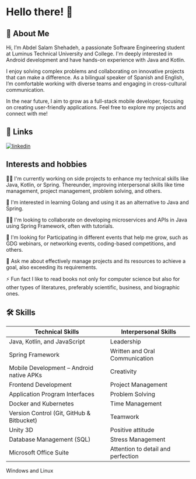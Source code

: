
# Hello there! 👋


## 🚀 About Me
Hi, I’m Abdel Salam Shehadeh, a passionate Software Engineering student at Luminus Technical University and College. I'm deeply interested in Android development and have hands-on experience with Java and Kotlin. 

I enjoy solving complex problems and collaborating on innovative projects that can make a difference. As a bilingual speaker of Spanish and English, I’m comfortable working with diverse teams and engaging in cross-cultural communication.

In the near future, I aim to grow as a full-stack mobile developer, focusing on creating user-friendly applications. Feel free to explore my projects and connect with me!


## 🔗 Links
[![linkedin](https://img.shields.io/badge/linkedin-0A66C2?style=for-the-badge&logo=linkedin&logoColor=white)](https://www.linkedin.com/in/abdelsh/)



## Interests and hobbies
👩‍💻 I'm currently working on side projects to enhance my technical skills like Java, Kotlin, or Spring. Thereunder, improving interpersonal skills like time management, project management, problem solving, and others.

🧠 I'm interested in learning Golang and using it as an alternative to Java and Spring.

👯‍♀️ I'm looking to collaborate on developing microservices and APIs in Java using Spring Framework, often with tutorials.

🤔 I'm looking for Participating in different events that help me grow, such as GDG webinars, or networking events, coding-based competitions, and others.

💬 Ask me about effectively manage projects and its resources to achieve a goal, also exceeding its requirements.

⚡️ Fun fact I like to read books not only for computer science but also for other types of literatures, preferably scientific, business, and biographic ones.

## 🛠 Skills
| Technical Skills | Interpersonal Skills |
|-|-|
Java, Kotlin, and JavaScript | Leadership
Spring Framework | Written and Oral Communication
Mobile Development – Android native APKs | Creativity
Frontend Development | Project Management
Application Program Interfaces | Problem Solving
Docker and Kubernetes | Time Management
Version Control (Git, GitHub & Bitbucket) | Teamwork
Unity 3D | Positive attitude
Database Management (SQL) | Stress Management
Microsoft Office Suite | Attention to detail and perfection
Windows and Linux 

